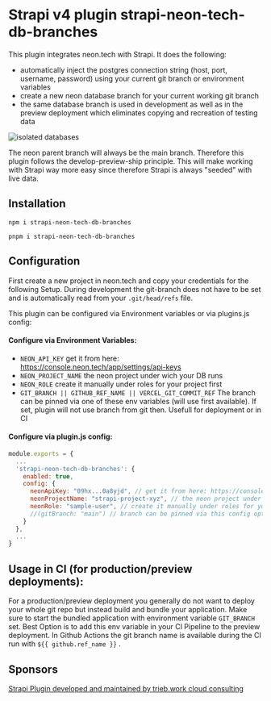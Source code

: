 # Strapi v4 plugin strapi-neon-tech-db-branches

This plugin integrates neon.tech with Strapi. It does the following:

- automatically inject the postgres connection string (host, port, username, password) using your current git branch or environment variables
- create a new neon database branch for your current working git branch
- the same database branch is used in development as well as in the preview deployment which eliminates copying and recreation of testing data

![isolated databases](https://user-images.githubusercontent.com/5111431/225722017-a5706fef-c9c9-4632-ae3d-75867e7971ea.svg)

The neon parent branch will always be the main branch. Therefore this plugin follows the develop-preview-ship principle. This will make working with Strapi way more easy since therefore Strapi is always "seeded" with live data.

## Installation

```
npm i strapi-neon-tech-db-branches
```

```
pnpm i strapi-neon-tech-db-branches
```

## Configuration

First create a new project in neon.tech and copy your credentials for the following Setup.
During development the git-branch does not have to be set and is automatically read from your `.git/head/refs` file.

This plugin can be configured via Environment variables or via plugins.js config:

#### Configure via Environment Variables:

- `NEON_API_KEY` get it from here: https://console.neon.tech/app/settings/api-keys
- `NEON_PROJECT_NAME` the neon project under wich your DB runs
- `NEON_ROLE` create it manually under roles for your project first
- `GIT_BRANCH || GITHUB_REF_NAME || VERCEL_GIT_COMMIT_REF` The branch can be pinned via one of these env variables (will use first available). If set, plugin will not use branch from git then. Usefull for deployment or in CI

#### Configure via plugin.js config:

```js
module.exports = {
  ...
  'strapi-neon-tech-db-branches': {
    enabled: true,
    config: {
      neonApiKey: "09hx...0a8yjd", // get it from here: https://console.neon.tech/app/settings/api-keys
      neonProjectName: "strapi-project-xyz", // the neon project under wich your DB runs
      neonRole: "sample-user", // create it manually under roles for your project first
      //(gitBranch: "main") // branch can be pinned via this config option. Will not use branch from git then. Usefull for preview/production deployment
    }
  },
  ...
}
```

## Usage in CI (for production/preview deployments):

For a production/preview deployment you generally do not want to deploy your whole git repo but instead build and bundle your application. Make sure to start the bundled application with environment variable `GIT_BRANCH` set. Best Option is to add this env variable in your CI Pipeline to the preview deployment. In Github Actions the git branch name is available during the CI run with `${{ github.ref_name }}` .

## Sponsors

[Strapi Plugin developed and maintained by trieb.work cloud consulting](https://trieb.work/)
